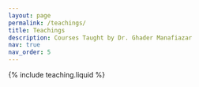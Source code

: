 ```yaml
---
layout: page
permalink: /teachings/
title: Teachings
description: Courses Taught by Dr. Ghader Manafiazar
nav: true
nav_order: 5
---
```



{% include teaching.liquid %}
